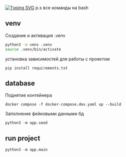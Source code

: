 [![Typing SVG](https://readme-typing-svg.herokuapp.com?color=%2336BCF7&lines=guid+for+project)](https://git.io/typing-svg)
p.s все команды на bash
## venv
Создание и активация .venv 
```bash 
python3 -m venv .venv 
source .venv/bin/activate 
``` 
установка зависимостей для работы с проектом 
```bush 
pip install requirements.txt 
``` 

## database 
Поднятие контейнера
```bush
docker compose -f docker-compose.dev.yaml up --build
```
Заполнение фейковыми данными бд 
```bush
python3 -m app.seed
```

## run project 
```bush
python3 -m app.main
```